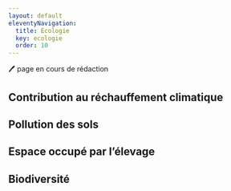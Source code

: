 ```yaml
---
layout: default
eleventyNavigation:
  title: Écologie
  key: ecologie
  order: 10
---
```


🖊️ page en cours de rédaction

## Contribution au réchauffement climatique

## Pollution des sols

## Espace occupé par l’élevage

## Biodiversité
